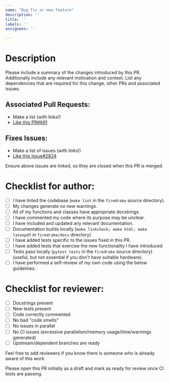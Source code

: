 ```yaml
---
name: "Bug fix or new feature"
description: ''
title: ''
labels: ''
assignees: ''

---
```


# Description
Please include a summary of the changes introduced by this PR.
Additionally include any relevant motivation and context. List any
dependencies that are required for this change, other PRs and
associated issues.

## Associated Pull Requests:
- Make a list (with links!)
- [Like this PR#691](https://github.com/OP2/PyOP2/pull/691)

## Fixes Issues:
- Make a list of issues (with links!)
- [Like this Issue#2824](https://github.com/firedrakeproject/firedrake/issues/2824)

Ensure above issues are linked, so they are closed when this PR is merged.

# Checklist for author:

<!--
If you think an option is not relevant to your PR, do not delete it but use ~strikethrough formating on it~. This helps keeping track of the entire list.
-->

- [ ] I have linted the codebase (`make lint` in the `firedrake` source directory).
- [ ] My changes generate no new warnings.
- [ ] All of my functions and classes have appropriate docstrings.
- [ ] I have commented my code where its purpose may be unclear.
- [ ] I have included and updated any relevant documentation.
- [ ] Documentation builds locally (`make linkcheck; make html; make latexpdf` in `firedrake/docs` directory)
- [ ] I have added tests specific to the issues fixed in this PR.
- [ ] I have added tests that exercise the new functionality I have introduced
- [ ] Tests pass locally (`pytest tests` in the `firedrake` source directory) (useful, but not essential if you don't have suitable hardware).
- [ ] I have performed a self-review of my own code using the below guidelines.

# Checklist for reviewer:

- [ ] Docstrings present
- [ ] New tests present
- [ ] Code correctly commented
- [ ] No bad "code smells"
- [ ] No issues in parallel
- [ ] No CI issues (excessive parallelism/memory usage/time/warnings generated)
- [ ] Upstream/dependent branches are ready

Feel free to add reviewers if you know there is someone who is already aware of this work.

Please open this PR initially as a draft and mark as ready for review once CI tests are passing.

<!--
Thanks for contributing!
-->
